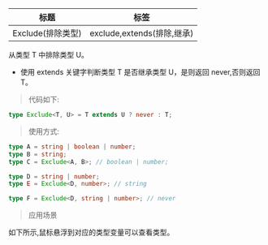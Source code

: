 | 标题              | 标签                       |
| ----------------- | -------------------------- |
| Exclude(排除类型) | exclude,extends(排除,继承) |

从类型 T 中排除类型 U。

- 使用 extends 关键字判断类型 T 是否继承类型 U，是则返回 never,否则返回 T。

> 代码如下:

```ts
type Exclude<T, U> = T extends U ? never : T;
```

> 使用方式:

```ts
type A = string | boolean | number;
type B = string;
type C = Exclude<A, B>; // boolean | number;

type D = string | number;
type E = Exclude<D, number>; // string

type F = Exclude<D, string | number>; // never
```

> 应用场景

如下所示,鼠标悬浮到对应的类型变量可以查看类型。

<div class="code-editor" data-url="codes/typescript/demo/Exclude.ts" data-language="typescript"></div>
